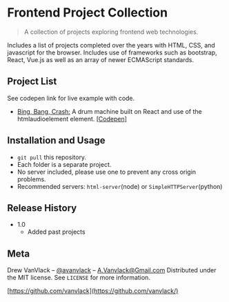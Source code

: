 # Frontend Project Collection

> A collection of projects exploring frontend web technologies.

Includes a list of projects completed over the years with HTML, CSS, and javascript for the browser. Includes use of frameworks such as bootstrap, React, Vue.js as well as an array of newer ECMAScript standards.

## Project List

See codepen link for live example with code.

- [Bing, Bang, Crash:](drum/) A drum machine built on React and use of the htmlaudioelement element. [[Codepen]](https://codepen.io/VanVlack/pen/Vwpmzxy?editors=0110)

## Installation and Usage

- `git pull` this repository.
- Each folder is a separate project.
- No server included, please use one to prevent any cross origin problems.
- Recommended servers: `html-server`(node) or `SimpleHTTPServer`(python)

## Release History

- 1.0
  - Added past projects

## Meta

Drew VanVlack – [@avanvlack](https://twitter.com/avanvlack) – A.Vanvlack@Gmail.com
Distributed under the MIT license. See `LICENSE` for more information.

[https://github.com/vanvlack](https://github.com/vanvlack/)

